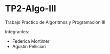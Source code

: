 # TP2-Algo-III
Trabajo Practico de Algoritmos y Programación III

Integrantes:

  - Federica Mortimer
  - Agustin Pelliciari
